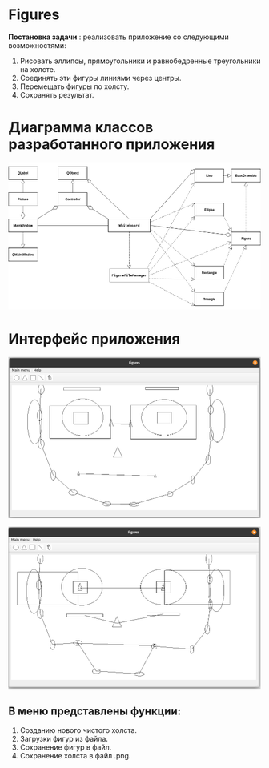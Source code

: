 # **Figures**
**Постановка задачи** : реализовать приложение со следующими возможностями: 
1. Рисовать эллипсы, прямоугольники и равнобедренные треугольники на холсте.
2. Соединять эти фигуры линиями через центры.
3. Перемещать фигуры по холсту.
4. Сохранять результат.

# **Диаграмма классов разработанного приложения**

![_UML диаграмма классов_](https://github.com/foxfrikses/figures/raw/master/images/image1.png)

# **Интерфейс приложения**

![](https://github.com/foxfrikses/figures/raw/master/images/image2.png)

![](https://github.com/foxfrikses/figures/raw/master/images/image3.png)

## В меню представлены функции:
1. Созданию нового чистого холста.
2. Загрузки фигур из файла.
3. Сохранение фигур в файл.
4. Сохранение холста в файл .png.
